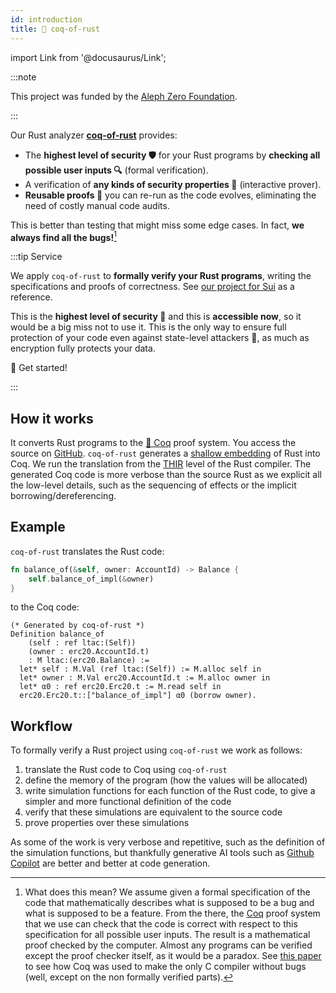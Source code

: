 ```yaml
---
id: introduction
title: 🦀 coq-of-rust
---
```


import Link from '@docusaurus/Link';

:::note

This project was funded by the [Aleph Zero Foundation](https://alephzero.org/).

:::

Our Rust analyzer [**coq-of-rust**](https://github.com/formal-land/coq-of-rust) provides:

- The **highest level of security&nbsp;🛡️** for your Rust programs by **checking all possible user inputs&nbsp;🔍** (formal verification).
- A verification of **any kinds of security properties&nbsp;👮** (interactive prover).
- **Reusable proofs&nbsp;🔁** you can re-run as the code evolves, eliminating the need of costly manual code audits.

This is better than testing that might miss some edge cases. In fact, **we always find all the bugs!**[^1]

[^1]: What does this mean? We assume given a formal specification of the code that mathematically describes what is supposed to be a bug and what is supposed to be a feature. From the there, the [Coq](https://coq.inria.fr/) proof system that we use can check that the code is correct with respect to this specification for all possible user inputs. The result is a mathematical proof checked by the computer. Almost any programs can be verified except the proof checker itself, as it would be a paradox. See [this paper](https://users.cs.utah.edu/~regehr/papers/pldi11-preprint.pdf) to see how Coq was used to make the only C compiler without bugs (well, except on the non formally verified parts).

:::tip Service

We apply `coq-of-rust` to **formally verify your Rust programs**, writing the specifications and proofs of correctness. See [our project for Sui](/blog/2024/08/19/verification-move-sui-type-checker-1) as a reference.

This is the **highest level of security&nbsp;💫** and this is **accessible now**, so it would be a big miss not to use it. This is the only way to ensure full protection of your code even against state-level attackers&nbsp;🦸, as much as encryption fully protects your data.

<Link
  className="button button--secondary button--lg custom-not-underlined"
  href="https://n25o5qrzcx2.typeform.com/to/UPZq4O6U"
>
  <span>🦸&nbsp;Get started!&nbsp;</span>
</Link>

:::

## How it works

It converts Rust programs to the [🐓&nbsp;Coq](https://coq.inria.fr/) proof system. You access the source on [GitHub](https://github.com/formal-land/coq-of-rust). `coq-of-rust` generates a [shallow embedding](https://cstheory.stackexchange.com/questions/1370/shallow-versus-deep-embeddings) of Rust into Coq. We run the translation from the [THIR](https://rustc-dev-guide.rust-lang.org/thir.html) level of the Rust compiler. The generated Coq code is more verbose than the source Rust as we explicit all the low-level details, such as the sequencing of effects or the implicit borrowing/dereferencing.

## Example

`coq-of-rust` translates the Rust code:

```rust
fn balance_of(&self, owner: AccountId) -> Balance {
    self.balance_of_impl(&owner)
}
```

to the Coq code:

```coq
(* Generated by coq-of-rust *)
Definition balance_of
    (self : ref ltac:(Self))
    (owner : erc20.AccountId.t)
    : M ltac:(erc20.Balance) :=
  let* self : M.Val (ref ltac:(Self)) := M.alloc self in
  let* owner : M.Val erc20.AccountId.t := M.alloc owner in
  let* α0 : ref erc20.Erc20.t := M.read self in
  erc20.Erc20.t::["balance_of_impl"] α0 (borrow owner).
```

## Workflow

To formally verify a Rust project using `coq-of-rust` we work as follows:

1. translate the Rust code to Coq using `coq-of-rust`
2. define the memory of the program (how the values will be allocated)
3. write simulation functions for each function of the Rust code, to give a simpler and more functional definition of the code
4. verify that these simulations are equivalent to the source code
5. prove properties over these simulations

As some of the work is very verbose and repetitive, such as the definition of the simulation functions, but thankfully generative AI tools such as [Github Copilot](https://github.com/features/copilot) are better and better at code generation.
